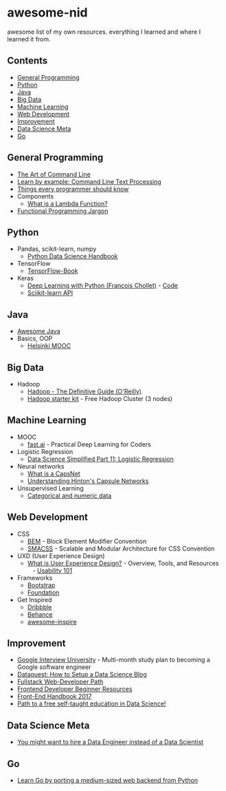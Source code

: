 # awesome-nid
awesome list of my own resources. everything I learned and where I learned it from.

## Contents
 - [General Programming](#general-programming)
 - [Python](#python)
 - [Java](#java)
 - [Big Data](#big-data)
 - [Machine Learning](#machine-learning)
 - [Web Development](#web-development)
 - [Improvement](#improvement)
 - [Data Science Meta](#data-science-meta)
 - [Go](#go)
 
## General Programming
 - [The Art of Command Line](https://github.com/jlevy/the-art-of-command-line)
 - [Learn by example: Command Line Text Processing](https://github.com/learnbyexample/Command-line-text-processing)
 - [Things every programmer should know](https://github.com/mr-mig/every-programmer-should-know)
 - Components
     - [What is a Lambda Function?](https://stackoverflow.com/questions/16501/what-is-a-lambda-function)
 - [Functional Programming Jargon](https://functional.works-hub.com/blog/Functional-Programming-Jargon)

## Python

 - Pandas, scikit-learn, numpy
     - [Python Data Science Handbook](https://github.com/jakevdp/PythonDataScienceHandbook)
 - TensorFlow
     - [TensorFlow-Book](https://github.com/BinRoot/TensorFlow-Book)
 - Keras
     - [Deep Learning with Python (Francois Chollet)](https://www.manning.com/books/deep-learning-with-python) - [Code](https://github.com/fchollet/deep-learning-with-python-notebooks)
     - [Sciikit-learn API](https://keras.io/scikit-learn-api/)
     
## Java

 - [Awesome Java](https://github.com/akullpp/awesome-java)
 - Basics, OOP
     - [Helsinki MOOC](http://mooc.fi/courses/2013/programming-part-1/)
    
 ## Big Data
 
  - Hadoop
      - [Hadoop - The Definitive Guide (O'Reilly)](http://hadoopbook.com/)
      - [Hadoop starter kit](http://hadoopinrealworld.com/hadoopstarterkit/) - Free Hadoop Cluster (3 nodes)
      
 ## Machine Learning
 
  - MOOC
      - [fast.ai](http://www.fast.ai/) - Practical Deep Learning for Coders
  - Logistic Regression
      - [Data Science Simplified Part 11: Logistic Regression](https://towardsdatascience.com/data-science-simplified-part-11-logistic-regression-5ae8d994bf0e)
  - Neural networks
      - [What is a CapsNet](https://hackernoon.com/what-is-a-capsnet-or-capsule-network-2bfbe48769cc)
      - [Understanding Hinton's Capsule Networks](https://medium.com/@pechyonkin/understanding-hintons-capsule-networks-part-i-intuition-b4b559d1159b)
  - Unsupervised Learning
      - [Categorical and numeric data](https://www.reddit.com/r/datascience/comments/7e4o9s/what_are_good_approaches_for_unsupervised/)
      
 ## Web Development
 
  - CSS
      - [BEM](https://smacss.com/book/) - Block Element Modifier Convention
      - [SMACSS](https://smacss.com/book/) - Scalable and Modular Architecture for CSS Convention
  - UXD (User Experience Design)
      - [What is User Experience Design?](https://www.smashingmagazine.com/2010/10/what-is-user-experience-design-overview-tools-and-resources/) - Overview, Tools, and Resources
      - [Usability 101](https://www.nngroup.com/articles/usability-101-introduction-to-usability/)
  - Frameworks
      - [Bootstrap](http://getbootstrap.com/)
      - [Foundation](http://foundation.zurb.com/)
  - Get Inspired
      - [Dribbble](https://dribbble.com/)
      - [Behance](https://www.behance.net/)
      - [awesome-inspire](https://github.com/NoahBuscher/Inspire)
 
 ## Improvement
  - [Google Interview University](https://github.com/mhujer/google-interview-university) - Multi-month study plan to becoming a Google software engineer
  - [Dataquest: How to Setup a Data Science Blog](https://www.dataquest.io/blog/how-to-setup-a-data-science-blog/)
  - [Fullstack Web-Developer Path](https://github.com/shovanch/fullstack-web-developer-path)
  - [Frontend Developer Beginner Resources](https://github.com/shovanch/fullstack-web-developer-path)
  - [Front-End Handbook 2017](https://github.com/FrontendMasters/front-end-handbook-2017)
  - [Path to a free self-taught education in Data Science!](https://github.com/ossu/data-science)
  
 ## Data Science Meta
  - [You might want to hire a Data Engineer instead of a Data Scientist](https://www.marcel.is/de/)
 
  
 ## Go
  - [Learn Go by porting a medium-sized web backend from Python](http://benhoyt.com/writings/learning-go/)
  
 
 
 
